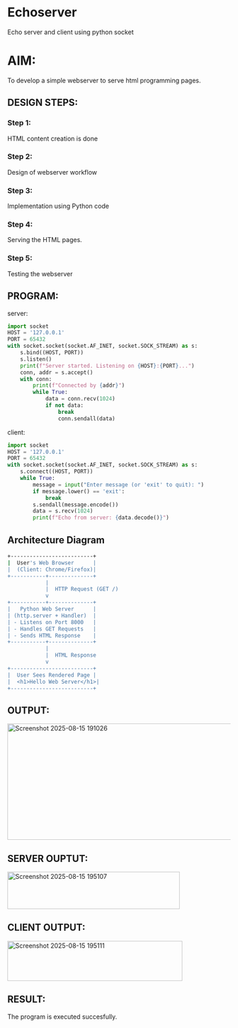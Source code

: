 # Echoserver
Echo server and client using python socket
# AIM:

To develop a simple webserver to serve html programming pages.

## DESIGN STEPS:

### Step 1:

HTML content creation is done

### Step 2:

Design of webserver workflow

### Step 3:

Implementation using Python code

### Step 4:

Serving the HTML pages.

### Step 5:

Testing the webserver

## PROGRAM:
server:
```python
import socket
HOST = '127.0.0.1' 
PORT = 65432 
with socket.socket(socket.AF_INET, socket.SOCK_STREAM) as s:
    s.bind((HOST, PORT))
    s.listen()
    print(f"Server started. Listening on {HOST}:{PORT}...")
    conn, addr = s.accept()
    with conn:
        print(f"Connected by {addr}")
        while True:
            data = conn.recv(1024)
            if not data:
                break
                conn.sendall(data)
```
client:                
```python
import socket
HOST = '127.0.0.1' 
PORT = 65432
with socket.socket(socket.AF_INET, socket.SOCK_STREAM) as s:
    s.connect((HOST, PORT))
    while True:
        message = input("Enter message (or 'exit' to quit): ")
        if message.lower() == 'exit':
            break
        s.sendall(message.encode())
        data = s.recv(1024)
        print(f"Echo from server: {data.decode()}")
```
##  Architecture Diagram

```bash
+--------------------------+
|  User's Web Browser      |
|  (Client: Chrome/Firefox)|
+-----------+--------------+
            |
            |  HTTP Request (GET /)
            v
+-----------+--------------+
|   Python Web Server      |
| (http.server + Handler)  |
| - Listens on Port 8000   |
| - Handles GET Requests   |
| - Sends HTML Response    |
+-----------+--------------+
            |
            |  HTML Response
            v
+--------------------------+
|  User Sees Rendered Page |
|  <h1>Hello Web Server</h1>|
+--------------------------+
```


## OUTPUT:
<img width="1330" height="262" alt="Screenshot 2025-08-15 191026" src="https://github.com/user-attachments/assets/9bf492e3-5be8-41bd-848b-0abbb1cb80cb" />

## SERVER OUPTUT:
<img width="389" height="84" alt="Screenshot 2025-08-15 195107" src="https://github.com/user-attachments/assets/3c51a0fd-57b7-4c42-b177-2fa9725a9263" />

## CLIENT OUTPUT:
<img width="395" height="90" alt="Screenshot 2025-08-15 195111" src="https://github.com/user-attachments/assets/fc708c69-81fa-41f9-a189-f494c94ce140" />


## RESULT:
The program is executed succesfully.
